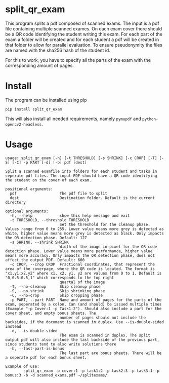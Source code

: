 split_qr_exam
=============

This program splits a pdf composed of scanned exams. The input is a pdf file containing multiple
scanned exames. On each exam cover there should be a QR code identifying the student writing this
exam.
For each part of the exam a folder will be created and for each student a pdf will be created in
that folder to allow for parallel evaluation. To ensure pseudonymity the files are named with the
sha256 hash of the student id.

For this to work, you have to specify all the parts of the exam with the corresponding amount of
pages.

Install
=======

The program can be installed using pip

```
pip install split_qr_exam
```

This will also install all needed requirements, namely `pymupdf` and `python-opencv2-headless`.

Usage
=====

```
usage: split_qr_exam [-h] [-t THRESHOLD] [-s SHRINK] [-c CROP] [-T] [-S] [-C] -p PART [-d] [-b] pdf [dest]

Split a scanned examfile into folders for each student and tasks in seperate pdf files. The input PDF should have a QR code identifying the student on the cover of each exam.

positional arguments:
  pdf                   The pdf file to split
  dest                  Destination folder. Default is the current directory

optional arguments:
  -h, --help            show this help message and exit
  -t THRESHOLD, --threshold THRESHOLD
                        Set the threshold for the cleanup phase. Values range from 0 to 255. Lower value means more grey is detected as white, higher value means more grey is detected as black. Only impacts the QR detection phase. Default: 127
  -s SHRINK, --shrink SHRINK
                        Width of the image in pixel for the QR code detection phase. Lower value means more performance, higher value means more accuracy. Only impacts the QR detection phase, does not affect the output PDF. Default: 600
  -c CROP, --crop CROP  Fractional coordinates, that represent the area of the coverpage, where the QR code is located. The format is "x1,y1:x2,y2" where x1, x2, y1, y2 are values from 0 to 1. Default is "0,0.5:0.5,1" which corresponds to the top right
                        quartal of the image.
  -T, --no-cleanup      Skip cleanup phase
  -S, --no-shrink       Skip shrinking phase
  -C, --no-crop         Skip cropping phase
  -p PART, --part PART  Name and amount of pages for the parts of the exam, seperated by a colon. Can (and should) be issued multiple times (Example "-p Cover:1 -p Task1:2"). Should also include a part for the cover sheet, and empty bonus sheets. The
                        number of pages should not include the backsides, if the document is scanned in duplex. Use --is-double-sided instead
  -d, --is-double-sided
                        The exam is scanned in duplex. The split output pdf will also include the last backside of the previous part, since students tend to also write solutions there
  -b, --last-part-is-bonus
                        The last part are bonus sheets. There will be a seperate pdf for each bonus sheet.

Example of use:
        split_qr_exam -p cover:1 -p task1:2 -p task2:3 -p task3:1 -p bonus:3 -b -d scanned_exams.pdf ~/splitexams/
```
